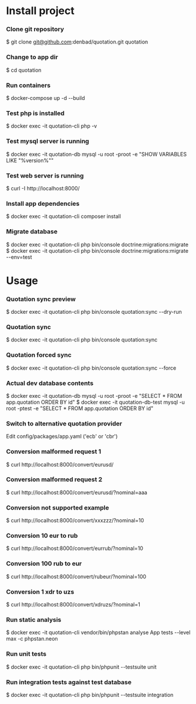 # Install project

### Clone git repository
$ git clone git@github.com:denbad/quotation.git quotation

### Change to app dir
$ cd quotation

### Run containers
$ docker-compose up -d --build

### Test php is installed
$ docker exec -it quotation-cli php -v

### Test mysql server is running
$ docker exec -it quotation-db mysql -u root -proot -e "SHOW VARIABLES LIKE \"%version%\"" 

### Test web server is running
$ curl -I http://localhost:8000/

### Install app dependencies
$ docker exec -it quotation-cli composer install

### Migrate database
$ docker exec -it quotation-cli php bin/console doctrine:migrations:migrate
$ docker exec -it quotation-cli php bin/console doctrine:migrations:migrate --env=test

# Usage

### Quotation sync preview
$ docker exec -it quotation-cli php bin/console quotation:sync --dry-run

### Quotation sync
$ docker exec -it quotation-cli php bin/console quotation:sync

### Quotation forced sync
$ docker exec -it quotation-cli php bin/console quotation:sync --force

### Actual dev database contents
$ docker exec -it quotation-db mysql -u root -proot -e "SELECT * FROM app.quotation ORDER BY id" 
$ docker exec -it quotation-db-test mysql -u root -ptest -e "SELECT * FROM app.quotation ORDER BY id"

### Switch to alternative quotation provider
Edit config/packages/app.yaml ('ecb' or 'cbr')

### Conversion malformed request 1
$ curl http://localhost:8000/convert/eurusd/

### Conversion malformed request 2
$ curl http://localhost:8000/convert/eurusd/?nominal=aaa

### Conversion not supported example
$ curl http://localhost:8000/convert/xxxzzz/?nominal=10

### Conversion 10 eur to rub
$ curl http://localhost:8000/convert/eurrub/?nominal=10

### Conversion 100 rub to eur
$ curl http://localhost:8000/convert/rubeur/?nominal=100

### Conversion 1 xdr to uzs
$ curl http://localhost:8000/convert/xdruzs/?nominal=1

### Run static analysis
$ docker exec -it quotation-cli vendor/bin/phpstan analyse App tests --level max -c phpstan.neon

### Run unit tests
$ docker exec -it quotation-cli php bin/phpunit --testsuite unit

### Run integration tests against test database
$ docker exec -it quotation-cli php bin/phpunit --testsuite integration


